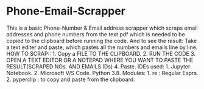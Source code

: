 # Phone-Email-Scrapper
This is a basic Phone-Number & Email address scrapper which scraps email addresses and phone numbers from the text pdf which is needed to be copied to the clipboard before running the code.
And to see the result: Take a text editer and paste, which pastes all the numbers and emails line by line.
HOW TO SCRAP:: 1. Copy a FILE TO THE CLIPBOARD.
               2. RUN THE CODE
               3. OPEN A TEXT EDITOR OR A NOTEPAD WHERE YOU WANT TO PASTE THE RESULT(SCRAPED NOs. AND EMAILS IDs)
               4. Paste.
IDEs used: 1. Jupyter Notebook.
           2. Microsoft V/S Code.
Python 3.8. Modules: 1. re : Regular Exprs.
                     2. pyperclip : to copy and paste from the clipboard.
                
